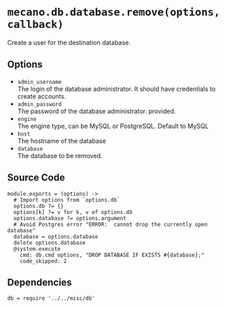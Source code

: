 
# `mecano.db.database.remove(options, callback)`

Create a user for the destination database.

## Options

*   `admin_username`   
    The login of the database administrator. It should have credentials to create accounts.
*   `admin_password`   
    The password of the database administrator.
    provided.
*   `engine`      
    The engine type, can be MySQL or PostgreSQL. Default to MySQL
*   `host`   
    The hostname of the database
*   `database`   
    The database to be removed.

## Source Code

    module.exports = (options) ->
      # Import options from `options.db`
      options.db ?= {}
      options[k] ?= v for k, v of options.db
      options.database ?= options.argument
      # Avoid Postgres error "ERROR:  cannot drop the currently open database"
      database = options.database
      delete options.database
      @system.execute
        cmd: db.cmd options, "DROP DATABASE IF EXISTS #{database};"
        code_skipped: 2

## Dependencies

    db = require '../../misc/db'
